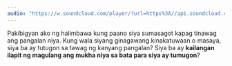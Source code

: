 ```yaml
---
audio: "https://w.soundcloud.com/player/?url=https%3A//api.soundcloud.com/tracks/1406198455%3Fsecret_token%3Ds-uNZfBC2fatZ&color=%23ff5500&auto_play=true&hide_related=false&show_comments=true&show_user=true&show_reposts=false&show_teaser=true&visual=true"
---
```


Pakibigyan ako ng halimbawa kung paano siya sumasagot kapag tinawag ang pangalan niya. Kung wala siyang ginagawang kinakatuwaan o masaya, siya ba ay tutugon sa tawag ng kanyang pangalan? Siya ba ay <strong>kailangan ilapit ng magulang ang mukha niya sa bata para
siya ay tumugon</strong>?